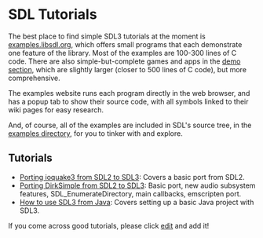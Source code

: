 # SDL Tutorials

The best place to find simple SDL3 tutorials at the moment is [examples.libsdl.org](https://examples.libsdl.org/SDL3/), which offers small programs that each demonstrate one feature of the library. Most of the examples are 100-300 lines of C code. There are also simple-but-complete games and apps in the [demo section](https://examples.libsdl.org/SDL3/demo/), which are slightly larger (closer to 500 lines of C code), but more comprehensive.

The examples website runs each program directly in the web browser, and has a popup tab to show their source code, with all symbols linked to their wiki pages for easy research.

And, of course, all of the examples are included in SDL's source tree, in the [examples directory](https://github.com/libsdl-org/SDL/tree/main/examples), for you to tinker with and explore.

## Tutorials

- [Porting ioquake3 from SDL2 to SDL3](https://youtu.be/i3yVqWYFbCE): Covers a basic port from SDL2.
- [Porting DirkSimple from SDL2 to SDL3](https://youtu.be/V_MWXDr3Nu4): Basic port, new audio subsystem features, SDL_EnumerateDirectory, main callbacks, emscripten port.
- [How to use SDL3 from Java](https://mccue.dev/pages/12-26-24-sdl3-java): Covers setting up a basic Java project with SDL3.

If you come across good tutorials, please click [edit](Tutorials/FrontPage/edit) and add it!
